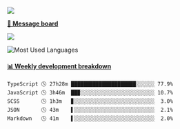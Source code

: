 [![](https://count.getloli.com/get/@SmaIIstars.github.readme)](https://count.getloli.com/)


[**💬 Message board**](https://chat.getloli.com/room/@SmaIIstars.github)

[![](https://chat.getloli.com/room/@SmaIIstars.github/svg?width=600&height=100&limit=20&theme=light&fontSize=14)](https://chat.getloli.com/room/@SmaIIstars.github)


![Most Used Languages](https://github-readme-stats.vercel.app/api/top-langs/?username=SmaIIstars&theme=dark&layout=compact)

<!-- waka-box start -->
#### <a href="https://gist.github.com/e31f5e1b7a15ee54e2fc8fca68aa5e2b" target="_blank">📊 Weekly development breakdown</a>
```text
TypeScript 🕓 27h28m █████████████████████░░░░░░ 77.9%
JavaScript 🕓 3h46m  ██▉░░░░░░░░░░░░░░░░░░░░░░░░ 10.7%
SCSS       🕓 1h3m   ▊░░░░░░░░░░░░░░░░░░░░░░░░░░  3.0%
JSON       🕓 43m    ▌░░░░░░░░░░░░░░░░░░░░░░░░░░  2.1%
Markdown   🕓 41m    ▌░░░░░░░░░░░░░░░░░░░░░░░░░░  2.0%
```
<!-- Powered by https://github.com/YouEclipse/waka-box-go . -->
<!-- waka-box end -->
